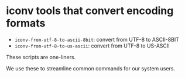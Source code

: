 # iconv tools that convert encoding formats

* `iconv-from-utf-8-to-ascii-8bit`: convert from UTF-8 to ASCII-8BIT
* `iconv-from-utf-8-to-us-ascii`: convert from UTF-8 to US-ASCII

These scripts are one-liners.

We use these to streamline common commands for our system users.
